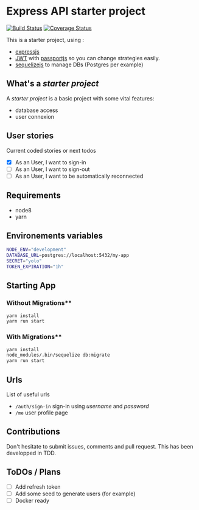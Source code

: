 # Express API starter project

[![Build Status](https://travis-ci.org/remithomas/expressjs-api-starter-project.svg?branch=master)](https://travis-ci.org/remithomas/expressjs-api-starter-project)
[![Coverage Status](https://coveralls.io/repos/github/remithomas/expressjs-api-starter-project/badge.svg?branch=master)](https://coveralls.io/github/remithomas/expressjs-api-starter-project)

This is a starter project, using :

- [expressjs](http://expressjs.com)
- [JWT](https://jwt.io) with [passportjs](http://www.passportjs.org) so you can change strategies easily.
- [sequelizejs](http://docs.sequelizejs.com) to manage DBs (Postgres per example)

## What's a _starter project_

A _starter project_ is a basic project with some vital features:

- database access
- user connexion

## User stories

Current coded stories or next todos

- [X] As an User, I want to sign-in
- [ ] As an User, I want to sign-out
- [ ] As an User, I want to be automatically reconnected

## Requirements

- node8
- yarn

## Environements variables

```bash
NODE_ENV="development"
DATABASE_URL=postgres://localhost:5432/my-app
SECRET="yolo"
TOKEN_EXPIRATION="1h"
```

## Starting App

### Without Migrations**

```bash
yarn install
yarn run start
```

### With Migrations**

```bash
yarn install
node_modules/.bin/sequelize db:migrate
yarn run start
```

## Urls

List of useful urls

- `/auth/sign-in` sign-in using _username_ and _password_
- `/me` user profile page

## Contributions

Don't hesitate to submit issues, comments and pull request. 
This has been developped in TDD.

## ToDOs / Plans

- [ ] Add refresh token
- [ ] Add some seed to generate users (for example)
- [ ] Docker ready